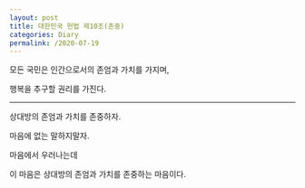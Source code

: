 ```yaml
---
layout: post
title: 대한민국 헌법 제10조(존중)
categories: Diary
permalink: /2020-07-19
---
```


모든 국민은 인간으로서의 존엄과 가치를 가지며, 

행복을 추구할 권리를 가진다. 

---

상대방의 존엄과 가치를 존중하자.

마음에 없는 말하지말자.

마음에서 우러나는데

이 마음은 상대방의 존엄과 가치를 존중하는 마음이다.

